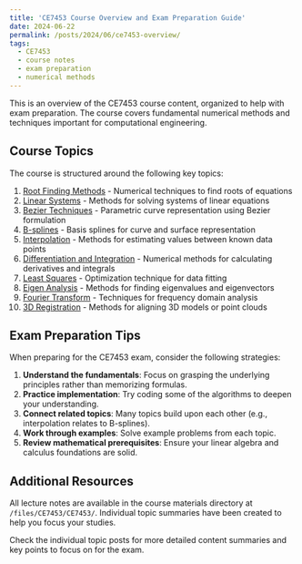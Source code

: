 ```yaml
---
title: 'CE7453 Course Overview and Exam Preparation Guide'
date: 2024-06-22
permalink: /posts/2024/06/ce7453-overview/
tags:
  - CE7453
  - course notes
  - exam preparation
  - numerical methods
---
```


This is an overview of the CE7453 course content, organized to help with exam preparation. The course covers fundamental numerical methods and techniques important for computational engineering.

## Course Topics

The course is structured around the following key topics:

1. [Root Finding Methods](/posts/2024/06/ce7453-root-finding/) - Numerical techniques to find roots of equations
2. [Linear Systems](/posts/2024/06/ce7453-linear-systems/) - Methods for solving systems of linear equations
3. [Bezier Techniques](/posts/2024/06/ce7453-bezier-techniques/) - Parametric curve representation using Bezier formulation
4. [B-splines](/posts/2024/06/ce7453-bsplines/) - Basis splines for curve and surface representation
5. [Interpolation](/posts/2024/06/ce7453-interpolation/) - Methods for estimating values between known data points
6. [Differentiation and Integration](/posts/2024/06/ce7453-diff-integ/) - Numerical methods for calculating derivatives and integrals
7. [Least Squares](/posts/2024/06/ce7453-least-squares/) - Optimization technique for data fitting
8. [Eigen Analysis](/posts/2024/06/ce7453-eigen-analysis/) - Methods for finding eigenvalues and eigenvectors
9. [Fourier Transform](/posts/2024/06/ce7453-fourier-transform/) - Techniques for frequency domain analysis
10. [3D Registration](/posts/2024/06/ce7453-3d-registration/) - Methods for aligning 3D models or point clouds

## Exam Preparation Tips

When preparing for the CE7453 exam, consider the following strategies:

1. **Understand the fundamentals**: Focus on grasping the underlying principles rather than memorizing formulas.
2. **Practice implementation**: Try coding some of the algorithms to deepen your understanding.
3. **Connect related topics**: Many topics build upon each other (e.g., interpolation relates to B-splines).
4. **Work through examples**: Solve example problems from each topic.
5. **Review mathematical prerequisites**: Ensure your linear algebra and calculus foundations are solid.

## Additional Resources

All lecture notes are available in the course materials directory at `/files/CE7453/CE7453/`. Individual topic summaries have been created to help you focus your studies.

Check the individual topic posts for more detailed content summaries and key points to focus on for the exam. 